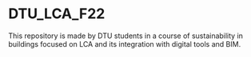 # DTU_LCA_F22
This repository is made by DTU students in a course of sustainability in buildings focused on LCA and its integration with digital tools and BIM.
